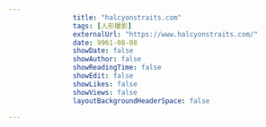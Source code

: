 ---
                title: "halcyonstraits.com"
                tags: [人形撮影]
                externalUrl: "https://www.halcyonstraits.com/"
                date: 9961-08-08
                showDate: false
                showAuthor: false
                showReadingTime: false
                showEdit: false
                showLikes: false
                showViews: false
                layoutBackgroundHeaderSpace: false
                ---

